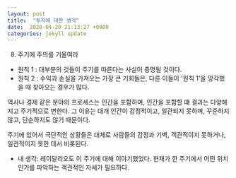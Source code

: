 ```yaml
---
layout: post
title:  "투자에 대한 생각"
date:  2020-04-20 21:13:27 +0900 
categories: jekyll update
---
```


8. 주기에 주의를 기울여라

* 원칙 1 : 대부분의 것들이 주기를 따른다는 사실이 증명될 것이다.
* 원칙 2 : 수익과 손실을 가져오는 가장 큰 기회들은, 다른 이들이 '원칙 1'을 망각했을 때 찾아오는 경우가 많다.

역사나 경제 같은 분야의 프로세스는 인간을 포함하며, 인간을 포함할 떄 결과는 다양해지고 주기적으로 변한다.
그 이유는 대개 인간이 감정적이고, 일관되지 못하며, 꾸준하지 않고, 단순하지도 않기 때문이다.

주기에 있어서 극단적인 상황들은 대체로 사람들의 감정과 기벽, 객관적이지 못하거나, 일관적이지 못한 데서 비롯된다.

- 내 생각: 레이달리오도 이 주기에 대해 이야기했었다. 현재가 한 주기에서 어떤 위치인가를 파악하는 객관적인 자세가 필요하다.
